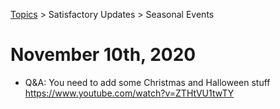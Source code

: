 [Topics](../../topics.md) > Satisfactory Updates > Seasonal Events

# November 10th, 2020
* Q&A: You need to add some Christmas and Halloween stuff https://www.youtube.com/watch?v=ZTHtVU1twTY
